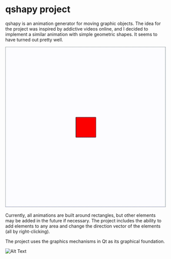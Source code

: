 # qshapy project

qshapy is an animation generator for moving graphic objects. The idea for the project was inspired by addictive videos online, and I decided to implement a similar animation with simple geometric shapes. It seems to have turned out pretty well.

![Alt Text](./images/single.gif)

Currently, all animations are built around rectangles, but other elements may be added in the future if necessary. The project includes the ability to add elements to any area and change the direction vector of the elements (all by right-clicking).

The project uses the graphics mechanisms in Qt as its graphical foundation.

![Alt Text](./images/multy.gif)
